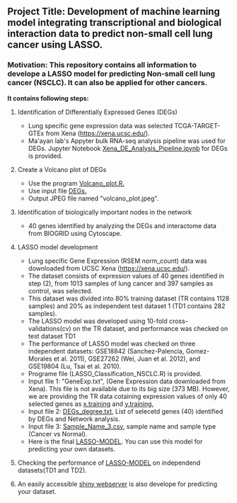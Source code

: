 ## Project Title: Development of machine learning model integrating transcriptional and biological interaction data to predict non-small cell lung cancer using LASSO. 

### Motivation: This repository contains all information to develope a LASSO model for predicting Non-small cell lung cancer (NSCLC). It can also be applied for other cancers.

**It contains following steps:**
1. Identification of Differentially Expressed Genes (DEGs)
    - Lung specific gene expression data was selected TCGA-TARGET-GTEx from Xena (https://xena.ucsc.edu/).
    - Ma'ayan lab's Appyter bulk RNA-seq analysis pipeline was used for DEGs.
        Jupyter Notebook [Xena_DE_Analysis_Pipeline.ipynb](https://github.com/firozimtech/LASSO-for-NSCLC/blob/8e997912adc303525b1a384cd0c32ae2336635e2/Xena_DE_Analysis_Pipeline.ipynb) for DEGs is provided.

2. Create a Volcano plot of DEGs
    - Use the program [Volcano_plot.R.](https://github.com/firozimtech/LASSO-for-NSCLC/blob/main/Volcano_plot.R)
    - Use input file [DEGs.](https://github.com/firozimtech/LASSO-for-NSCLC/blob/main/DEG_results_Primary_Tumor_Recurrent_Tumor_vs_Normal_Tissue_Solid_Tissue_Normal.csv)
    - Output JPEG file named "volcano_plot.jpeg".
    
3. Identification of biologically important nodes in the network
    - 40 genes identified by analyzing the DEGs and interactome data from BIOGRID using Cytoscape.

4. LASSO model development 
    - Lung specific Gene Expression (RSEM norm_count) data was downloaded from UCSC Xena (https://xena.ucsc.edu/). 
    - The dataset consists of expression values of 40 genes identified in step (2), from 1013 samples of lung cancer and 397 samples as control, was selected.
    - This dataset was divided into 80% training dataset (TR contains 1128 samples) and 20% as independent test dataset 1 (TD1 contains 282 samples).
    - The LASSO model was developed using 10-fold cross-validations(cv) on the TR dataset, and performance was checked on test dataset TD1
    - The performance of LASSO model was checked on three independent datasets:
    GSE18842 (Sanchez-Palencia, Gomez-Morales et al. 2011), GSE27262 (Wei, Juan et al. 2012), and GSE19804 (Lu, Tsai et al. 2010).
    - Programe file (LASSO_Classification_NSCLC.R) is provided.
    - Input file 1: "GeneExp.txt", (Gene Expression data downloaded from Xena). This file is not available due to its big size (373 MB). However, we are providing the TR data cotaining expression values of only 40 selected genes as [x.training](https://github.com/firozimtech/LASSO-for-NSCLC/blob/main/x4.train.rds) and [y.training.](https://github.com/firozimtech/LASSO-for-NSCLC/blob/main/y.train.rds)
    - Input file 2: [DEGs_degree.txt](https://github.com/firozimtech/LASSO-for-NSCLC/blob/8e997912adc303525b1a384cd0c32ae2336635e2/DEGs_degree.txt), List of selecetd genes (40) identified by DEGs and Network analysis.
    - Input file 3: [Sample_Name_3.csv](https://github.com/firozimtech/LASSO-for-NSCLC/blob/8e997912adc303525b1a384cd0c32ae2336635e2/Sample_Name_3.csv), sample name and sample type (Cancer vs Normal).
    - Here is the final [LASSO-MODEL](https://github.com/firozimtech/LASSO-for-NSCLC/blob/main/LASSO_model.rds). You can use this model for predicting your own datasets. 
   

5. Checking the performance of [LASSO-MODEL](https://github.com/firozimtech/LASSO-for-NSCLC/blob/main/LASSO_model.rds) on independend datasets(TD1 and TD2).
    

 6. An easily accessible [shiny webserver](https://hifzuransari.shinyapps.io/NSCLC_LASSO/) is also develope for predicting your dataset. 

